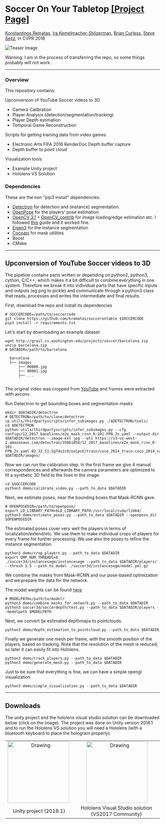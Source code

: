 # <b>Soccer On Your Tabletop</b> [[Project Page]](http://grail.cs.washington.edu/projects/soccer/)

[Konstantinos Rematas](https://homes.cs.washington.edu/~krematas/), [Ira Kemelmacher-Shlizerman](https://homes.cs.washington.edu/~kemelmi/), [Brian Curless](https://homes.cs.washington.edu/~curless/), [Steve Seitz](https://homes.cs.washington.edu/~seitz/), in CVPR 2018

![Teaser Image](http://grail.cs.washington.edu/projects/soccer/images/teaser.png)


Warning: I am in the process of transferring the repo, so some things probably will not work.

-----------------

### Overview ###
This repository contains:

Upconversion of YouTube Soccer videos to 3D
  - Camera Calibration
  - Player Analysis (detection/segmentation/tracking)
  - Player Depth estimation
  - Temporal Game Reconstruction

Scripts for getting training data from video games
  - Electronic Arts FIFA 2016 RenderDoc Depth buffer capture
  - Depth buffer to point cloud

Visualization tools
  - Example Unity project
  - Hololens VS Solution

### Dependencies ###
These are the non "pip3 install" dependencies:
- [Detectron](https://github.com/facebookresearch/Detectron) for detection and (instance) segmentation.
- [OpenPose](https://github.com/CMU-Perceptual-Computing-Lab/openpose) for the players' pose estimation.
- [OpenCV 3.1](https://github.com/opencv/opencv) + [OpenCV_contrib](https://github.com/opencv/opencv_contrib) for image loading/edge estimation etc. I followed [this](https://www.pyimagesearch.com/2015/07/20/install-opencv-3-0-and-python-3-4-on-ubuntu/) guide and it worked fine.
- [Eigen3](http://eigen.tuxfamily.org/index.php?title=Main_Page) for the instance segmentation
- [Cocoapi](https://github.com/cocodataset/cocoapi) for mask utilities
- Boost
- CMake


-----------------

## Upconversion of YouTube Soccer videos to 3D ##
The pipeline contains parts written or depending on python2, python3, cython,
C/C++, which makes it a bit difficult to combine everything in one system.
Therefore we break it into individual parts that have specific inputs and outputs
(eg png to pickle) and communicate through a python3 class that reads, processes
and writes the intermediate and final results.  

First, download the repo and install its dependencies
```
# SOCCERCODE=/path/to/soccercode
git clone https://github.com/krematas/soccerontable $SOCCERCODE
pip3 install -r requirements.txt
```
Let's start by downloading an example dataset
```
wget http://grail.cs.washington.edu/projects/soccer/barcelona.zip
unzip barcelona.zip
# DATADIR=/path/to/barcelona

  barcelona
  ├── images
      ├── 00000.jpg
      ├── 00001.jpg
      ├── ...


  ```

The original video was cropped from [YouTube](https://www.youtube.com/watch?v=hYU51XQruq0)
and frames were extracted with avconv.

Run Detectron to get bounding boxes and segmentation masks
```
mkdir $DATADIR/detectron
# DETECTRON=/path/to/clone/detectron
cp utils/thirdpartyscripts/infer_subimages.py ./$DETECTRON/tools/
cd $DETECTRON
python utils/thirdpartyscripts/infer_subimages.py --cfg configs/12_2017_baselines/e2e_mask_rcnn_R-101-FPN_2x.yaml --output-dir $DATADIR/detectron --image-ext jpg --wts https://s3-us-west-2.amazonaws.com/detectron/35861858/12_2017_baselines/e2e_mask_rcnn_R-101-FPN_2x.yaml.02_32_51.SgT4y1cO/output/train/coco_2014_train:coco_2014_valminusminival/generalized_rcnn/model_final.pkl $DATADIR/images/
```

Now we can run the calibration step. In the first frame we give 4 manual correspondences and
afterwards the camera parameters are optimized to fit a synthetic 3D field to the lines in
the image.
```
cd $SOCCERCODE
python3 demo/calibrate_video.py --path_to_data $DATADIR
```

Next, we estimate poses, near the bounding boxes that Mask-RCNN gave.
```
# OPENPOSEDIR=/path/to/openpose/
export LD_LIBRARY_PATH=$LD_LIBRARY_PATH:/usr/local/cuda/lib64/
python3 demo/estimate_poses.py --path_to_data $DATADIR --openpose_dir $OPENPOSEDIR
```

The estimated poses cover very well the players in terms of localization/extend/etc. We use
them to make individual crops of players for every frame for further processing.
We use also the poses to refine the instance segmentation.
```
python3 demo/crop_players.py --path_to_data $DATADIR
export OMP_NUM_THREADS=8
./soccer3d/instancesegm/instancesegm --path_to_data $DATADIR/players/ --thresh 1.5 --path_to_model ./soccer3d/instancesegm/model.yml.gz
```

We combine the masks from Mask-RCNN and our pose-based optimization and
we prepare the data for the network.

The model weights can be found [here](https://drive.google.com/file/d/1QBLyoNBrFu0oYr15WECzCfOgzuAAQW7w/view?usp=sharing)
```
# MODELPATH=/path/to/model/
python3 demo/combine_masks_for_network.py --path_to_data $DATADIR
python3 soccer3d/soccerdepth/test.py --path_to_data $DATADIR/players --modelpath $MODELPATH
```

Next, we convert tje estimated depthmaps to pointclouds.
```
python3 demo/depth_estimation_to_pointcloud.py --path_to_data $DATADIR
```

Finally we generate one mesh per frame, with the smooth position of the players, based on tracking. Note that the resolution of the
mesh is reduced, so later it can easily fit into Hololens.
```
python3 demo/track_players.py --path_to_data $DATADIR
python3 demo/generate_mesh.py --path_to_data $DATADIR
```

Just to be sure that everything is fine, we can have a simple opengl visualization
```
python3 demo/simple_visualization.py --path_to_data $DATADIR
```
-----------------

## Downloads ##

The unity project and the hololens visual studio solution can be downloaded below (click on the image).
The project was done on Unity version 2018.1 and to run the Hololens VS solution you will need a Hololens 
(with a bluetooth keyboard to place the hologram properly).
<div align='center'>
<table border="0" style="text-align: center;" >
<tr><td><a href="https://drive.google.com/open?id=1jA4MoAogphjj7Mvl-f2drkZIVPbtaGy9"  target="_blank">
<img src="http://grail.cs.washington.edu/projects/soccer/images/Unity_logo.jpg" alt="Drawing" style="width: 200px; margin-right:5px;"/>
</a></td><td>
<a href="https://drive.google.com/open?id=1rwc_Scy10V4TT6Mj7KNSkhj3mkS3IcYj"  target="_blank">
<img src="http://grail.cs.washington.edu/projects/soccer/images/hololens.jpg" alt="Drawing" style="width: 200px;margin-left:5px;"/></a>
</td></tr>
<tr><td align="center">Unity project (2018.1)</td><td align="center">Hololens Visual Studio solution (VS2017 Community)</td></tr>
</table>
</div>

